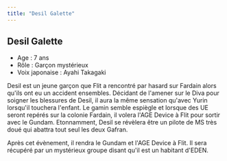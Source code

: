 ```yaml
---
title: "Desil Galette"
---
```


Desil Galette
-------------


- Age : 7 ans  
- Rôle : Garçon mystérieux  
- Voix japonaise : Ayahi Takagaki


Desil est un jeune garçon que Flit a rencontré par hasard sur Fardain alors qu'ils ont eu un accident ensembles. Décidant de l'amener sur le Diva pour soigner les blessures de Desil, il aura la même sensation qu'avec Yurin lorsqu'il touchera l'enfant. Le gamin semble espiègle et lorsque des UE seront repérés sur la colonie Fardain, il volera l'AGE Device à Flit pour sortir avec le Gundam. Etonnamment, Desil se révèlera être un pilote de MS très doué qui abattra tout seul les deux Gafran. 


Après cet évènement, il rendra le Gundam et l'AGE Device à Flit. Il sera récupéré par un mystérieux groupe disant qu'il est un habitant d'EDEN.  


 

